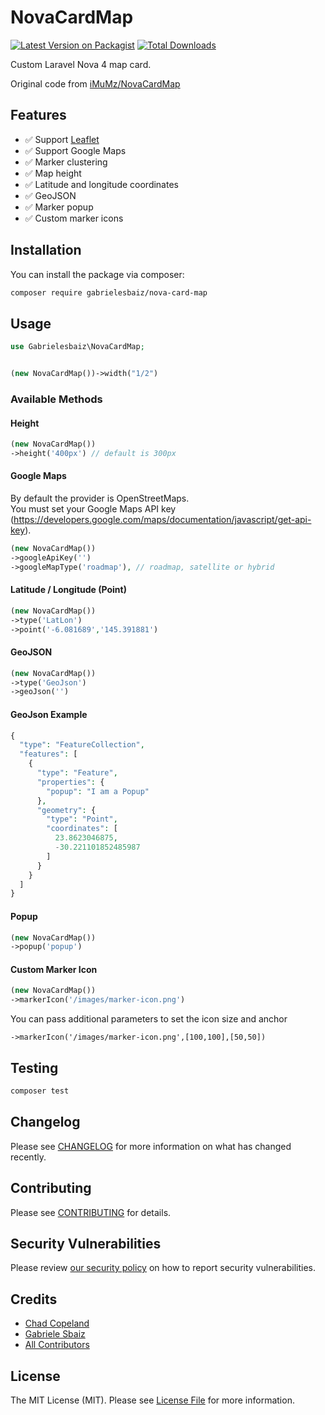 # NovaCardMap

[![Latest Version on Packagist](https://img.shields.io/packagist/v/gabrielesbaiz/nova-card-map.svg?style=flat-square)](https://packagist.org/packages/gabrielesbaiz/nova-card-map)
[![Total Downloads](https://img.shields.io/packagist/dt/gabrielesbaiz/nova-card-map.svg?style=flat-square)](https://packagist.org/packages/gabrielesbaiz/nova-card-map)

Custom Laravel Nova 4 map card.

Original code from [iMuMz/NovaCardMap](https://github.com/iMuMz/NovaCardMap)

## Features

- ✅ Support [Leaflet](https://leafletjs.com/)
- ✅ Support Google Maps
- ✅ Marker clustering
- ✅ Map height
- ✅ Latitude and longitude coordinates
- ✅ GeoJSON
- ✅ Marker popup
- ✅ Custom marker icons

## Installation

You can install the package via composer:

```bash
composer require gabrielesbaiz/nova-card-map
```

## Usage

```php
use Gabrielesbaiz\NovaCardMap;


(new NovaCardMap())->width("1/2")
```

### Available Methods

#### Height

```php
(new NovaCardMap())
->height('400px') // default is 300px
```

#### Google Maps

By default the provider is OpenStreetMaps.<br> 
You must set your Google Maps API key (https://developers.google.com/maps/documentation/javascript/get-api-key).

```php
(new NovaCardMap())
->googleApiKey('')
->googleMapType('roadmap'), // roadmap, satellite or hybrid
```

#### Latitude / Longitude (Point)

```php
(new NovaCardMap())
->type('LatLon')
->point('-6.081689','145.391881')
```

#### GeoJSON

```php
(new NovaCardMap())
->type('GeoJson')
->geoJson('')
```

#### GeoJson Example 

```php
{
  "type": "FeatureCollection",
  "features": [
    {
      "type": "Feature",
      "properties": {
        "popup": "I am a Popup"
      },
      "geometry": {
        "type": "Point",
        "coordinates": [
          23.8623046875,
          -30.221101852485987
        ]
      }
    }
  ]
}
```

#### Popup

```php
(new NovaCardMap())
->popup('popup')
```

#### Custom Marker Icon

```php
(new NovaCardMap())
->markerIcon('/images/marker-icon.png')
```
You can pass additional parameters to set the icon size and anchor
```
->markerIcon('/images/marker-icon.png',[100,100],[50,50])
```

## Testing

```bash
composer test
```

## Changelog

Please see [CHANGELOG](CHANGELOG.md) for more information on what has changed recently.

## Contributing

Please see [CONTRIBUTING](CONTRIBUTING.md) for details.

## Security Vulnerabilities

Please review [our security policy](../../security/policy) on how to report security vulnerabilities.

## Credits

- [Chad Copeland](https://github.com/iMuMz)
- [Gabriele Sbaiz](https://github.com/gabrielesbaiz)
- [All Contributors](../../contributors)

## License

The MIT License (MIT). Please see [License File](LICENSE.md) for more information.
